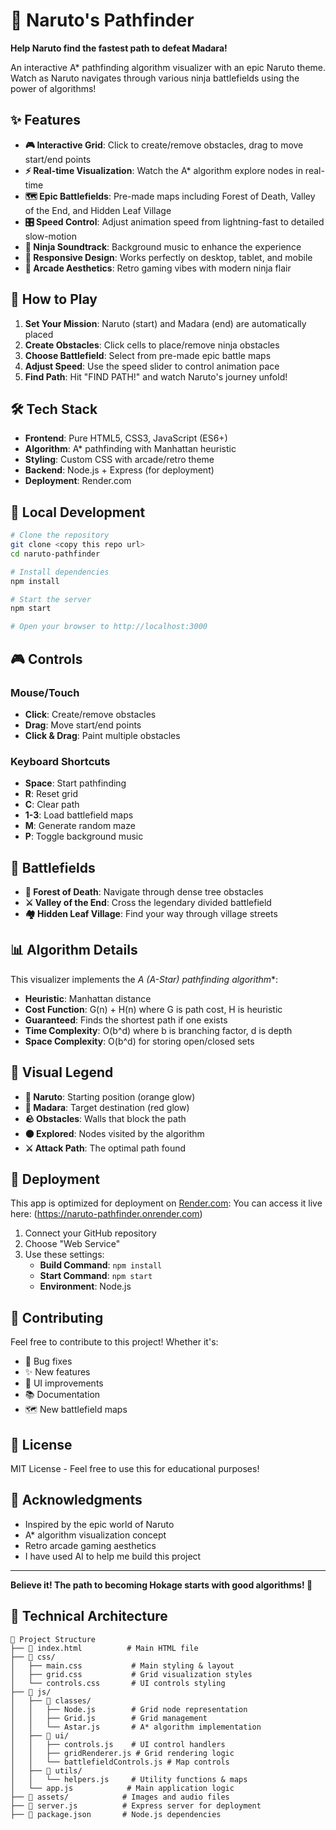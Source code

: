 # 🍥 Naruto's Pathfinder

**Help Naruto find the fastest path to defeat Madara!**

An interactive A* pathfinding algorithm visualizer with an epic Naruto theme. Watch as Naruto navigates through various ninja battlefields using the power of algorithms!

## ✨ Features

- **🎮 Interactive Grid**: Click to create/remove obstacles, drag to move start/end points
- **⚡ Real-time Visualization**: Watch the A* algorithm explore nodes in real-time
- **🗺️ Epic Battlefields**: Pre-made maps including Forest of Death, Valley of the End, and Hidden Leaf Village
- **🎛️ Speed Control**: Adjust animation speed from lightning-fast to detailed slow-motion
- **🎵 Ninja Soundtrack**: Background music to enhance the experience
- **📱 Responsive Design**: Works perfectly on desktop, tablet, and mobile
- **🎨 Arcade Aesthetics**: Retro gaming vibes with modern ninja flair

## 🎯 How to Play

1. **Set Your Mission**: Naruto (start) and Madara (end) are automatically placed
2. **Create Obstacles**: Click cells to place/remove ninja obstacles
3. **Choose Battlefield**: Select from pre-made epic battle maps
4. **Adjust Speed**: Use the speed slider to control animation pace
5. **Find Path**: Hit "FIND PATH!" and watch Naruto's journey unfold!

## 🛠️ Tech Stack

- **Frontend**: Pure HTML5, CSS3, JavaScript (ES6+)
- **Algorithm**: A* pathfinding with Manhattan heuristic
- **Styling**: Custom CSS with arcade/retro theme
- **Backend**: Node.js + Express (for deployment)
- **Deployment**: Render.com

## 🚀 Local Development

```bash
# Clone the repository
git clone <copy this repo url>
cd naruto-pathfinder

# Install dependencies
npm install

# Start the server
npm start

# Open your browser to http://localhost:3000
```

## 🎮 Controls

### Mouse/Touch
- **Click**: Create/remove obstacles
- **Drag**: Move start/end points
- **Click & Drag**: Paint multiple obstacles

### Keyboard Shortcuts
- **Space**: Start pathfinding
- **R**: Reset grid
- **C**: Clear path
- **1-3**: Load battlefield maps
- **M**: Generate random maze
- **P**: Toggle background music

## 🌟 Battlefields

- **🌲 Forest of Death**: Navigate through dense tree obstacles
- **⚔️ Valley of the End**: Cross the legendary divided battlefield  
- **🏘️ Hidden Leaf Village**: Find your way through village streets

## 📊 Algorithm Details

This visualizer implements the **A* (A-Star) pathfinding algorithm**:

- **Heuristic**: Manhattan distance
- **Cost Function**: G(n) + H(n) where G is path cost, H is heuristic
- **Guaranteed**: Finds the shortest path if one exists
- **Time Complexity**: O(b^d) where b is branching factor, d is depth
- **Space Complexity**: O(b^d) for storing open/closed sets

## 🎨 Visual Legend

- **🧿 Naruto**: Starting position (orange glow)
- **👤 Madara**: Target destination (red glow)  
- **🪨 Obstacles**: Walls that block the path
- **🟠 Explored**: Nodes visited by the algorithm
- **⚔️ Attack Path**: The optimal path found

## 🚀 Deployment

This app is optimized for deployment on [Render.com](https://render.com):
You can access it live here: (https://naruto-pathfinder.onrender.com)
1. Connect your GitHub repository
2. Choose "Web Service"
3. Use these settings:
   - **Build Command**: `npm install`
   - **Start Command**: `npm start`
   - **Environment**: Node.js

## 🤝 Contributing

Feel free to contribute to this project! Whether it's:
- 🐛 Bug fixes
- ✨ New features  
- 🎨 UI improvements
- 📚 Documentation
- 🗺️ New battlefield maps

## 📝 License

MIT License - Feel free to use this for educational purposes!

## 🙏 Acknowledgments

- Inspired by the epic world of Naruto
- A* algorithm visualization concept
- Retro arcade gaming aesthetics
- I have used AI to help me build this project
---

**Believe it! The path to becoming Hokage starts with good algorithms! 🍥**

## 🔧 Technical Architecture

```
📁 Project Structure
├── 📄 index.html          # Main HTML file
├── 📁 css/
│   ├── main.css           # Main styling & layout
│   ├── grid.css           # Grid visualization styles  
│   └── controls.css       # UI controls styling
├── 📁 js/
│   ├── 📁 classes/
│   │   ├── Node.js        # Grid node representation
│   │   ├── Grid.js        # Grid management
│   │   └── Astar.js       # A* algorithm implementation
│   ├── 📁 ui/
│   │   ├── controls.js    # UI control handlers
│   │   ├── gridRenderer.js # Grid rendering logic
│   │   └── battlefieldControls.js # Map controls
│   ├── 📁 utils/
│   │   └── helpers.js     # Utility functions & maps
│   └── app.js            # Main application logic
├── 📁 assets/            # Images and audio files
├── 📄 server.js          # Express server for deployment
├── 📄 package.json       # Node.js dependencies
```
